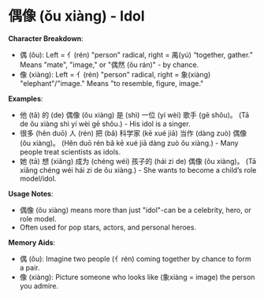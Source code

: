 # **偶像 (ǒu xiàng) - Idol**

**Character Breakdown**:  
- 偶 (ǒu): Left = 亻(rén) "person" radical, right = 禺(yú) “together, gather.” Means "mate", "image," or "偶然 (ǒu rán)" - by chance.  
- 像 (xiàng): Left = 亻(rén) "person" radical, right = 象(xiàng) "elephant"/"image." Means "to resemble, figure, image."

**Examples**:  
- 他 (tā) 的 (de) 偶像 (ǒu xiàng) 是 (shì) 一位 (yí wèi) 歌手 (gē shǒu)。 (Tā de ǒu xiàng shì yí wèi gē shǒu.) - His idol is a singer.  
- 很多 (hěn duō) 人 (rén) 把 (bǎ) 科学家 (kē xué jiā) 当作 (dàng zuò) 偶像 (ǒu xiàng)。 (Hěn duō rén bǎ kē xué jiā dàng zuò ǒu xiàng.) - Many people treat scientists as idols.  
- 她 (tā) 想 (xiǎng) 成为 (chéng wéi) 孩子的 (hái zi de) 偶像 (ǒu xiàng)。 (Tā xiǎng chéng wéi hái zi de ǒu xiàng.) - She wants to become a child’s role model/idol.

**Usage Notes**:  
- 偶像 (ǒu xiàng) means more than just "idol"-can be a celebrity, hero, or role model.  
- Often used for pop stars, actors, and personal heroes.

**Memory Aids**:  
- 偶 (ǒu): Imagine two people (亻rén) coming together by chance to form a pair.  
- 像 (xiàng): Picture someone who looks like (象xiàng = image) the person you admire.